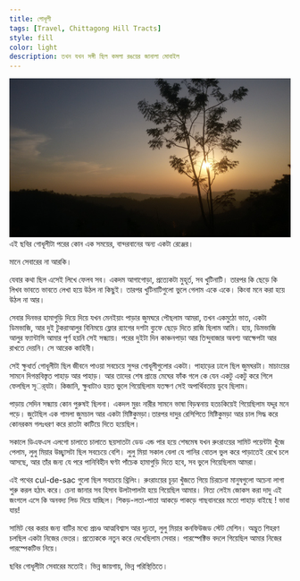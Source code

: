 ```yaml
---
title: গোধূলী
tags: [Travel, Chittagong Hill Tracts]
style: fill
color: light
description: তখন যখন সঙ্গী ছিল কমলা রঙয়ের জানালা মোবাইল
---
```

![RoangChhori](/assets/godhuli.jpg)
এই ছবির গোধূলীটা পরের কোন এক সময়ের, বান্দরবানের অন্য একটা রেঞ্জের। 

মানে সেবারের না আরকি। 

যেবার কথা ছিল এসেই লিখে ফেলব সব। একদম আগাগোড়া, প্রত্যেকটা মুহূর্ত, সব খুটিনাটি। তারপর কি ছেড়ে কি লিখব ভাবতে ভাবতে লেখা হয়ে উঠল না কিছুই।
তারপর খুটিনাটিগুলো ভুলে গেলাম একে একে। কিংবা মনে করা হয়ে উঠল না আর।

সেবার দিনভর হামাগুড়ি দিয়ে দিয়ে যখন মেনইয়াং পাড়ার জুমঘরে পৌছলাম আমরা, তখন একমুঠো ভাত, একটা ডিমভাজি, আর দুই টুকরাআলুর বিনিময়ে ফ্লোর র‍্যাগের দশটা ব্যুফে ছেড়ে দিতে রাজি ছিলাম আমি। হায়, ডিমভাজি আলুর ফ্যান্টাসি আমার পূর্ণ হয়নি সেই সন্ধ্যায়। পরের দুইটা দিন কাঞ্চনপাড়া আর তিন্দুবাজার অবশ্য আক্ষেপটা আর রাখতে দেয়নি। সে আরেক কাহিনী।

সেই ক্ষুধার্ত গোধূলীটা ছিল জীবনে পাওয়া সবচেয়ে সুন্দর গোধূলীগুলোর একটা। পাহাড়ের ঢালে ছিল জুমঘরটা। মাচাংয়ের সামনে দিগন্তবিস্তৃত পাহাড় আর পাহাড়। আর তাদের শেষ প্রান্তে মেঘের ফাঁক গলে কে যেন একটু একটু করে গিলে ফেলছিল সূর্‍্যটা। কিজানি, ক্ষুধাটাও হয়ত ভুলে গিয়েছিলাম যতক্ষণ সেই অপার্থিবতায় ডুবে ছিলাম।

পাড়ায় সেদিন সন্ধ্যায় কোন পুরুষই ছিলনা। একদল মুরং নারীর সামনে ভাষা বিড়ম্বনায় হতচকিয়েই গিয়েছিলাম যদ্দূর মনে পড়ে। জুটেছিল এক গামলা জুমচাল আর একটা মিষ্টিকুমড়া।তারপর দাদুর রেসিপিতে মিষ্টিকুমড়া আর চাল সিদ্ধ করে কোনরকম গলঃধরণ করে রাতটা কাটিয়ে দিতে হয়েছিল।

সকালে ডিএফএস এলগো চালাতে চালাতে ছয়সাতটা ডেড এন্ড পার হয়ে শেষমেষ যখন রুংরাংয়ের সামিট পয়েন্টটা খুঁজে পেলাম, লুলু মিয়ার উচ্ছ্বাসটা ছিল সবচেয়ে বেশি। লুলু মিয়া সকাল বেলা যে পানির বোতল ভুল করে পাড়াতেই রেখে চলে আসছে, আর তাঁর জন্য যে পরে পানিবিহীন ঘণ্টা পাঁচেক হামাগুড়ি দিতে হবে, সব ভুলে গিয়েছিলাম আমরা।

এই পথের cul-de-sac গুলো ছিল সবচেয়ে থ্রিলিং।
রুংরাংয়ের চূড়া খুঁজতে গিয়ে চিরচেনা মানুষগুলো অচেনা লাগা শুরু করল হঠাৎ করে। চেনা জানার সব হিসাব উলটাপালটা হয়ে গিয়েছিল আমার।  নিত্য লেইম জোকস করা দাদু এই জংগলে এসে কি অনবদ্য লিড দিয়ে যাচ্ছিল। শিকড়-লতা-পাতা আকড়ে পাকড়ে গাছবানরের মতো পাহাড় বাইছে ! ভাবা যায়!

সামিট বের করার জন্য বাটির মধ্যে প্রচণ্ড আত্মবিশ্বাস আর দৃঢ়তা, লুলু মিয়ার কনফিউজড স্টেট মেশিন। অদ্ভুত শিহরণ চলছিল একটা নিজের ভেতর।
প্রত্যেককে নতুন করে দেখেছিলাম সেবার। 
পারস্পেক্টিভ বদলে গিয়েছিল আমার নিজের পারস্পেকটিভ নিয়ে।

ছবির গোধূলীটা সেবারের মতোই। ভিন্ন জায়গায়, ভিন্ন পরিস্থিতিতে।